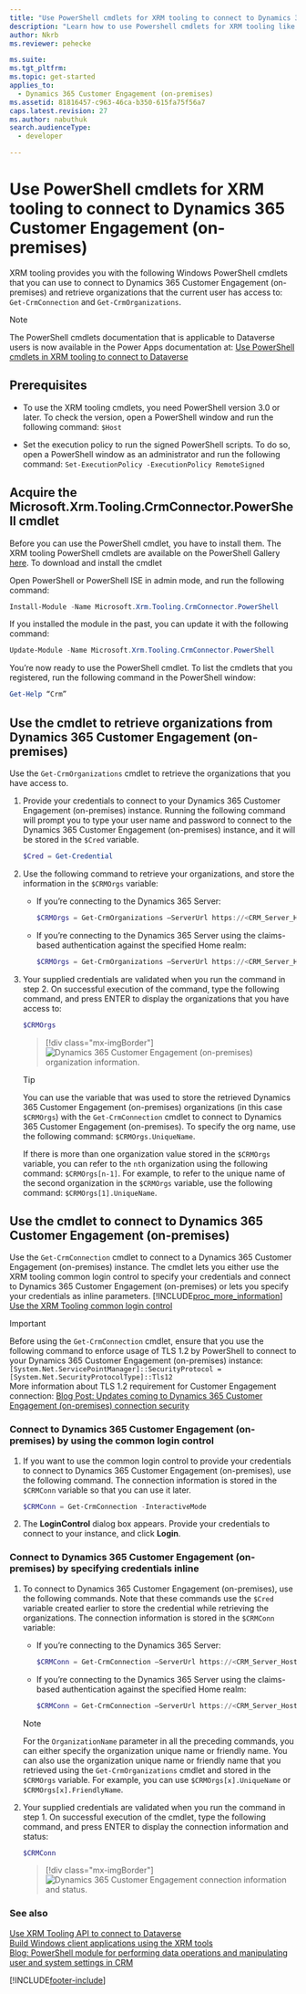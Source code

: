 ```yaml
---
title: "Use PowerShell cmdlets for XRM tooling to connect to Dynamics 365 Customer Engagement (on-premises) (Developer Guide for Dynamics 365 Customer Engagement)| MicrosoftDocs"
description: "Learn how to use Powershell cmdlets for XRM tooling like Get-CrmConnection and Get-CrmOrganizations to connect to Dynamics 365 Customer Engagement and retrieve organizations that the current user has access to"
author: Nkrb
ms.reviewer: pehecke

ms.suite: 
ms.tgt_pltfrm: 
ms.topic: get-started
applies_to: 
  - Dynamics 365 Customer Engagement (on-premises)
ms.assetid: 81816457-c963-46ca-b350-615fa75f56a7
caps.latest.revision: 27
ms.author: nabuthuk
search.audienceType: 
  - developer

---
```


# Use PowerShell cmdlets for XRM tooling to connect to Dynamics 365 Customer Engagement (on-premises)

XRM tooling provides you with the following Windows PowerShell cmdlets that you can use to connect to Dynamics 365 Customer Engagement (on-premises) and retrieve organizations that the current user has access to: `Get-CrmConnection` and `Get-CrmOrganizations`.  

> [!NOTE]
> The PowerShell cmdlets documentation that is applicable to Dataverse users is now available in the Power Apps documentation at: [Use PowerShell cmdlets in XRM tooling to connect to Dataverse](/powerapps/developer/common-data-service/xrm-tooling/use-powershell-cmdlets-xrm-tooling-connect)
  
<a name="Prereq"></a> 

## Prerequisites  
  
- To use the XRM tooling cmdlets, you need PowerShell version 3.0 or later. To check the version, open a PowerShell window and run the following command: `$Host`  
  
- Set the execution policy to run the signed PowerShell scripts. To do so, open a PowerShell window as an administrator and run the following command: `Set-ExecutionPolicy -ExecutionPolicy RemoteSigned`  
  
<a name="register"></a>

## Acquire the Microsoft.Xrm.Tooling.CrmConnector.PowerShell cmdlet  

Before you can use the PowerShell cmdlet, you have to install them. The XRM tooling PowerShell cmdlets are available on the PowerShell Gallery [here](https://www.powershellgallery.com/packages/Microsoft.Xrm.Tooling.CrmConnector.PowerShell). To download and install the cmdlet
  
Open PowerShell or PowerShell ISE in admin mode, and run the following command:

   ```powershell
  Install-Module -Name Microsoft.Xrm.Tooling.CrmConnector.PowerShell
   ```  
If you installed the module in the past, you can update it with the following command:

   ```powershell
  Update-Module -Name Microsoft.Xrm.Tooling.CrmConnector.PowerShell
   ```
    
You’re now ready to use the PowerShell cmdlet. To list the cmdlets that you registered, run the following command in the PowerShell window:  
  
   ```powershell
  Get-Help “Crm”  
   ```  

<a name="RetrieveOrgs"></a>   

## Use the cmdlet to retrieve organizations from Dynamics 365 Customer Engagement (on-premises)

 Use the `Get-CrmOrganizations` cmdlet to retrieve the organizations that you have access to.  
  
1. Provide your credentials to connect to your  Dynamics 365 Customer Engagement (on-premises) instance. Running the following command will prompt you to type your user name and password to connect to the  Dynamics 365 Customer Engagement (on-premises) instance, and it will be stored in the `$Cred` variable.  
  
     ```powershell
    $Cred = Get-Credential  
     ```  

2. Use the following command to retrieve your organizations, and store the information in the `$CRMOrgs` variable:
  
   - If you’re connecting to the Dynamics 365 Server:  
  
     ```powershell  
     $CRMOrgs = Get-CrmOrganizations –ServerUrl https://<CRM_Server_Host> –Credential $Cred  
     ```      
  
   - If you’re connecting to the  Dynamics 365 Server using the claims-based authentication against the specified Home realm:  
  
     ```powershell  
     $CRMOrgs = Get-CrmOrganizations –ServerUrl https://<CRM_Server_Host> –Credential $Cred –HomRealmURL https://<Identity_Provider_Address>  
     ```  
  
3. Your supplied credentials are validated when you run the command in step 2. On successful execution of the command, type the following command, and press ENTER to display the organizations that you have access to:  
  
   ```powershell  
   $CRMOrgs  
   ```  
   > [!div class="mx-imgBorder"]
   > ![Dynamics 365 Customer Engagement (on-premises) organization information.](../media/xrmtooling-powershell-1.png)  
  
   > [!TIP]
   > You can use the variable that was used to store the retrieved  Dynamics 365 Customer Engagement (on-premises) organizations (in this case `$CRMOrgs`) with the `Get-CrmConnection` cmdlet to connect to  Dynamics 365 Customer Engagement (on-premises). To specify the org name, use the following command: `$CRMOrgs.UniqueName`.  
   >
   >  If there is more than one organization value stored in the `$CRMOrgs` variable, you can refer to the `nth` organization using the following command: `$CRMOrgs[n-1]`. For example, to refer to the unique name of the second organization in the `$CRMOrgs` variable, use the following command: `$CRMOrgs[1].UniqueName`. 
  
<a name="ConnecttoCRM"></a>
   
## Use the cmdlet to connect to Dynamics 365 Customer Engagement (on-premises)

 Use the `Get-CrmConnection` cmdlet to connect to a  Dynamics 365 Customer Engagement (on-premises) instance. The cmdlet lets you either use the XRM tooling common login control to specify your credentials and connect to  Dynamics 365 Customer Engagement (on-premises) or lets you specify your credentials as inline parameters. [!INCLUDE[proc_more_information](../../includes/proc-more-information.md)] [Use the XRM Tooling common login control](/powerapps/developer/common-data-service/xrm-tooling/use-xrm-tooling-common-login-control-client-applications)

> [!IMPORTANT]
> Before using the `Get-CrmConnection` cmdlet, ensure that you use the following command to enforce usage of TLS 1.2 by PowerShell to connect to your  Dynamics 365 Customer Engagement (on-premises) instance:<br/>
> `[System.Net.ServicePointManager]::SecurityProtocol = [System.Net.SecurityProtocolType]::Tls12`<br/>
> More information about TLS 1.2 requirement for Customer Engagement connection: [Blog Post: Updates coming to Dynamics 365 Customer Engagement (on-premises) connection security](https://cloudblogs.microsoft.com/dynamics365/bdm/2017/09/28/updates-coming-to-dynamics-365-customer-engagement-connection-security/)   
  
### Connect to  Dynamics 365 Customer Engagement (on-premises) by using the common login control  
  
1. If you want to use the common login control to provide your credentials to connect to  Dynamics 365 Customer Engagement (on-premises), use the following command. The connection information is stored in the `$CRMConn` variable so that you can use it later.  
  
   ```powershell  
   $CRMConn = Get-CrmConnection -InteractiveMode  
   ```  
  
2. The **LoginControl** dialog box appears. Provide your credentials to connect to your instance, and click **Login**.  
  
### Connect to Dynamics 365 Customer Engagement (on-premises) by specifying credentials inline  
  
1. To connect to Dynamics 365 Customer Engagement (on-premises), use the following commands. Note that these commands use the `$Cred` variable created earlier to store the credential while retrieving the organizations. The connection information is stored in the `$CRMConn` variable:
  
   - If you’re connecting to the Dynamics 365 Server:  
  
     ```powershell  
     $CRMConn = Get-CrmConnection –ServerUrl https://<CRM_Server_Host> -Credential $Cred -OrganizationName <OrgName>  
     ```
  
   - If you’re connecting to the Dynamics 365 Server using the claims-based authentication against the specified Home realm:  
  
     ```powershell  
     $CRMConn = Get-CrmConnection –ServerUrl https://<CRM_Server_Host> -Credential $Cred -OrganizationName <OrgName> –HomRealmURL https://<Identity_Provider_Address>  
     ```  
  
   > [!NOTE]
   > For the `OrganizationName` parameter in all the preceding commands, you can either specify the organization unique name or friendly name. You can also use the organization unique name or friendly name that you retrieved using the `Get-CrmOrganizations` cmdlet and stored in the `$CRMOrgs` variable. For example, you can use `$CRMOrgs[x].UniqueName` or `$CRMOrgs[x].FriendlyName`.  
  
2. Your supplied credentials are validated when you run the command in step 1. On successful execution of the cmdlet, type the following command, and press ENTER to display the connection information and status:  
  
   ```powershell  
   $CRMConn  
   ```  
  
   > [!div class="mx-imgBorder"]
   > ![Dynamics 365 Customer Engagement connection information and status.](../media/xrm-tooling-powershell-2.png "Dynamics 365 Customer Engagement connection information and status")  
  
### See also

[Use XRM Tooling API to connect to Dataverse](/powerapps/developer/common-data-service/xrm-tooling/use-crmserviceclient-constructors-connect)<br />
[Build Windows client applications using the XRM tools](/powerapps/developer/common-data-service/xrm-tooling/build-windows-client-applications-xrm-tools)<br /> 
[Blog: PowerShell module for performing data operations and manipulating user and system settings in CRM](https://cloudblogs.microsoft.com/dynamics365/no-audience/2015/09/25/powershell-module-for-performing-data-operations-and-manipulating-user-and-system-settings-in-crm/)


[!INCLUDE[footer-include](../../../../includes/footer-banner.md)]
